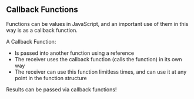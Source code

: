 ## Callback Functions

Functions can be values in JavaScript, and an important use of them in this way is as a callback function.

A Callback Function:
* Is passed into another function using a reference
* The receiver uses the callback function (calls the function) in its own way
* The receiver can use this function limitless times, and can use it at any point in the function structure

Results can be passed via callback functions!
